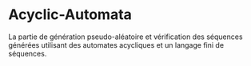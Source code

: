 Acyclic-Automata
================

La partie de génération pseudo-aléatoire et vérification des séquences générées  utilisant des automates acycliques et un langage fini de séquences.
